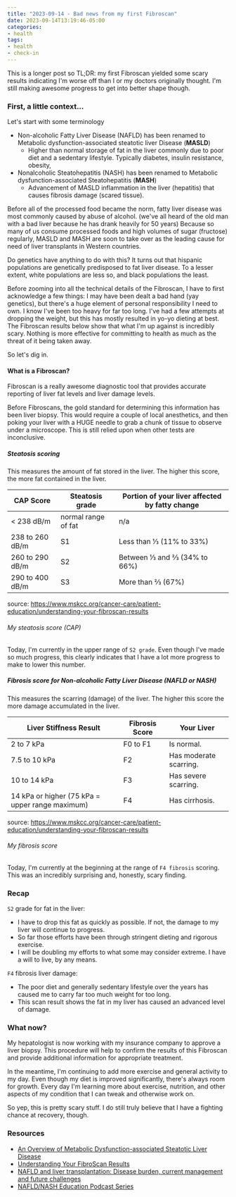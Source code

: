```yaml
---
title: "2023-09-14 - Bad news from my first Fibroscan"
date: 2023-09-14T13:19:46-05:00
categories:
- health
tags:
- health
- check-in
---
```


This is a longer post so TL;DR: my first Fibroscan yielded some scary results indicating I'm worse off than I or my doctors originally thought.  I'm still making awesome progress to get into better shape though.


### First, a little context...

Let's start with some terminology
- Non-alcoholic Fatty Liver Disease (NAFLD) has been renamed to Metabolic dysfunction-associated steatotic liver Disease (**MASLD**)
    - Higher than normal storage of fat in the liver commonly due to poor diet and a sedentary lifestyle.  Typically diabetes, insulin resistance, obesity,
- Nonalcoholic Steatohepatitis (NASH) has been renamed to Metabolic dysfunction-associated Steatohepatitis (**MASH**)
    - Advancement of MASLD inflammation in the liver (hepatitis) that causes fibrosis damage (scared tissue).

Before all of the processed food became the norm, fatty liver disease was most commonly caused by abuse of alcohol.  (we've all heard of the old man with a bad liver because he has drank heavily for 50 years)  Because so many of us consume processed foods and high volumes of sugar (fructose) regularly, MASLD and MASH are soon to take over as the leading cause for need of liver transplants in Western countries.

Do genetics have anything to do with this?
It turns out that hispanic populations are genetically predisposed to fat liver disease.  To a lesser extent, white populations are less so, and black populations the least.


Before zooming into all the technical details of the Fibroscan, I have to first acknowledge a few things: I may have been dealt a bad hand (yay genetics), but there's a huge element of personal responsibility I need to own.  I know I've been too heavy for far too long.  I've had a few attempts at dropping the weight, but this has mostly resulted in yo-yo dieting at best.  The Fibroscan results below show that what I'm up against is incredibly scary.  Nothing is more effective for committing to health as much as the threat of it being taken away.

So let's dig in.

#### What is a Fibroscan?

Fibroscan is a really awesome diagnostic tool that provides accurate reporting of liver fat levels and liver damage levels.

Before Fibroscans, the gold standard for determining this information has been liver biopsy.  This would require a couple of local anesthetics, and then poking your liver with a HUGE needle to grab a chunk of tissue to observe under a microscope.  This is still relied upon when other tests are inconclusive.

##### Steatosis scoring

This measures the amount of fat stored in the liver.  The higher this score, the more fat contained in the liver.

|CAP Score|Steatosis grade|Portion of your liver affected by fatty change|
|---|---|---|
|< 238 dB/m|normal range of fat| n/a|
|238 to 260 dB/m|S1|Less than ⅓ (11% to 33%)|
|260 to 290 dB/m|S2|Between ⅓ and ⅔ (34% to 66%)|
|290 to 400 dB/m|S3|More than ⅔ (67%)|

source: https://www.mskcc.org/cancer-care/patient-education/understanding-your-fibroscan-results

###### My steatosis score (CAP)

Today, I'm currently in the upper range of `S2 grade`.  Even though I've made so much progress, this clearly indicates that I have a lot more progress to make to lower this number.

##### Fibrosis score for Non-alcoholic Fatty Liver Disease (NAFLD or NASH)

This measures the scarring (damage) of the liver.  The higher this score the more damage accumulated in the liver.

| Liver Stiffness Result | Fibrosis Score | Your Liver |
| --- | --- | --- |
|2 to 7 kPa|F0 to F1|Is normal.|
|7.5 to 10 kPa|F2|Has moderate scarring.|
|10 to 14 kPa|F3|Has severe scarring.|
|14 kPa or higher (75 kPa = upper range maximum)|F4|Has cirrhosis.|

source: https://www.mskcc.org/cancer-care/patient-education/understanding-your-fibroscan-results

###### My fibrosis score

Today, I'm currently at the beginning at the range of `F4 fibrosis` scoring.  This was an incredibly surprising and, honestly, scary finding.


### Recap

`S2` grade for fat in the liver:
- I have to drop this fat as quickly as possible.  If not, the damage to my liver will continue to progress.
- So far those efforts have been through stringent dieting and rigorous exercise.
- I will be doubling my efforts to what some may consider extreme.  I have a will to live, by any means.

`F4` fibrosis liver damage:
- The poor diet and generally sedentary lifestyle over the years has caused me to carry far too much weight for too long.
- This scan result shows the fat in my liver has caused an advanced level of damage.

### What now?

My hepatologist is now working with my insurance company to approve a liver biopsy. This procedure will help to confirm the results of this Fibroscan and provide additional information for appropriate treatment.

In the meantime, I'm continuing to add more exercise and general activity to my day.  Even though my diet is improved significantly, there's always room for growth.  Every day I'm learning more about exercise, nutrition, and other aspects of my condition that I can tweak and otherwise work on.

So yep, this is pretty scary stuff.  I do still truly believe that I have a fighting chance at recovery, though.

### Resources

- [An Overview of Metabolic Dysfunction-associated Steatotic Liver Disease](https://www.verywellhealth.com/how-dangerous-is-non-alcoholic-fatty-liver-disease-2223390)
- [Understanding Your FibroScan Results](https://www.mskcc.org/cancer-care/patient-education/understanding-your-fibroscan-results)
- [NAFLD and liver transplantation: Disease burden, current management and future challenges](https://www.ncbi.nlm.nih.gov/pmc/articles/PMC7607500/)
- [NAFLD/NASH Education Podcast Series](https://podcasts.google.com/feed/aHR0cHM6Ly9mZWVkcy5zb3VuZGNsb3VkLmNvbS91c2Vycy9zb3VuZGNsb3VkOnVzZXJzOjgyMDg0NDI5Ni9zb3VuZHMucnNz?sa=X&ved=0CBoQ27cFahcKEwiwjLyFi62BAxUAAAAAHQAAAAAQLA)

